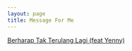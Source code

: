 ```yaml
---
layout: page
title: Message For Me
---
```


<div class="htl">
  <a href="/berharaptakterulanglagi-featyenny-messageforme">
Berharap Tak Terulang Lagi (feat Yenny)
  </a>
</div>
